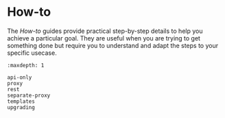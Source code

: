 # How-to

The _How-to_ guides provide practical step-by-step details to help you achieve a particular goal. They are useful when you are trying to get something done but require you to understand and adapt the steps to your specific usecase.

```{toctree}
:maxdepth: 1

api-only
proxy
rest
separate-proxy
templates
upgrading
```

